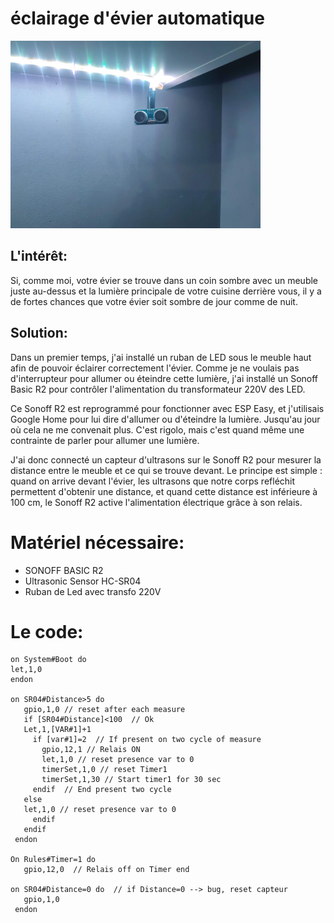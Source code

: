 # éclairage d'évier automatique
<img src="https://raw.githubusercontent.com/fred2541/Lumiere-Evier/master/Images/IMG_20230408_071218.jpg" height="300">

## L'intérêt:
Si, comme moi, votre évier se trouve dans un coin sombre avec un meuble juste au-dessus et la lumière principale de votre cuisine derrière vous, il y a de fortes chances que votre évier soit sombre de jour comme de nuit.
## Solution:
Dans un premier temps, j'ai installé un ruban de LED sous le meuble haut afin de pouvoir éclairer correctement l'évier. Comme je ne voulais pas d'interrupteur pour allumer ou éteindre cette lumière, j'ai installé un Sonoff Basic R2 pour contrôler l'alimentation du transformateur 220V des LED.

Ce Sonoff R2 est reprogrammé pour fonctionner avec ESP Easy, et j'utilisais Google Home pour lui dire d'allumer ou d'éteindre la lumière. Jusqu'au jour où cela ne me convenait plus. C'est rigolo, mais c'est quand même une contrainte de parler pour allumer une lumière.

J'ai donc connecté un capteur d'ultrasons sur le Sonoff R2 pour mesurer la distance entre le meuble et ce qui se trouve devant. Le principe est simple : quand on arrive devant l'évier, les ultrasons que notre corps refléchit permettent d'obtenir une distance, et quand cette distance est inférieure à 100 cm, le Sonoff R2 active l'alimentation électrique grâce à son relais.

# Matériel nécessaire:
- SONOFF BASIC R2
- Ultrasonic Sensor HC-SR04
- Ruban de Led avec transfo 220V


# Le code:
```
on System#Boot do
let,1,0
endon

on SR04#Distance>5 do
   gpio,1,0 // reset after each measure
   if [SR04#Distance]<100  // Ok
   Let,1,[VAR#1]+1
     if [var#1]=2  // If present on two cycle of measure 
       gpio,12,1 // Relais ON
       let,1,0 // reset presence var to 0
       timerSet,1,0 // reset Timer1
       timerSet,1,30 // Start timer1 for 30 sec
     endif  // End present two cycle
   else
   let,1,0 // reset presence var to 0
     endif
   endif
 endon

On Rules#Timer=1 do
   gpio,12,0  // Relais off on Timer end

on SR04#Distance=0 do  // if Distance=0 --> bug, reset capteur
   gpio,1,0
 endon
 ```
